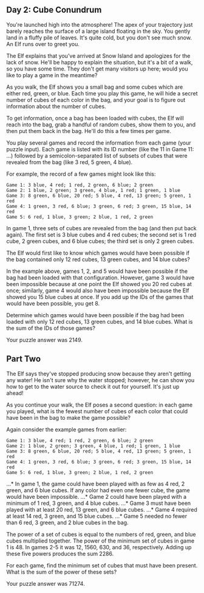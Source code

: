 ## Day 2: Cube Conundrum

You're launched high into the atmosphere! The apex of your trajectory just barely reaches the surface of a large island floating in the sky. You gently land in a fluffy pile of leaves. It's quite cold, but you don't see much snow. An Elf runs over to greet you.

The Elf explains that you've arrived at Snow Island and apologizes for the lack of snow. He'll be happy to explain the situation, but it's a bit of a walk, so you have some time. They don't get many visitors up here; would you like to play a game in the meantime?

As you walk, the Elf shows you a small bag and some cubes which are either red, green, or blue. Each time you play this game, he will hide a secret number of cubes of each color in the bag, and your goal is to figure out information about the number of cubes.

To get information, once a bag has been loaded with cubes, the Elf will reach into the bag, grab a handful of random cubes, show them to you, and then put them back in the bag. He'll do this a few times per game.

You play several games and record the information from each game (your puzzle input). Each game is listed with its ID number (like the 11 in Game 11: ...) followed by a semicolon-separated list of subsets of cubes that were revealed from the bag (like 3 red, 5 green, 4 blue).

For example, the record of a few games might look like this:
```
Game 1: 3 blue, 4 red; 1 red, 2 green, 6 blue; 2 green
Game 2: 1 blue, 2 green; 3 green, 4 blue, 1 red; 1 green, 1 blue
Game 3: 8 green, 6 blue, 20 red; 5 blue, 4 red, 13 green; 5 green, 1 red
Game 4: 1 green, 3 red, 6 blue; 3 green, 6 red; 3 green, 15 blue, 14 red
Game 5: 6 red, 1 blue, 3 green; 2 blue, 1 red, 2 green
```
In game 1, three sets of cubes are revealed from the bag (and then put back again). The first set is 3 blue cubes and 4 red cubes; the second set is 1 red cube, 2 green cubes, and 6 blue cubes; the third set is only 2 green cubes.

The Elf would first like to know which games would have been possible if the bag contained only 12 red cubes, 13 green cubes, and 14 blue cubes?

In the example above, games 1, 2, and 5 would have been possible if the bag had been loaded with that configuration. However, game 3 would have been impossible because at one point the Elf showed you 20 red cubes at once; similarly, game 4 would also have been impossible because the Elf showed you 15 blue cubes at once. If you add up the IDs of the games that would have been possible, you get 8.

Determine which games would have been possible if the bag had been loaded with only 12 red cubes, 13 green cubes, and 14 blue cubes. What is the sum of the IDs of those games?

Your puzzle answer was 2149.

## Part Two

The Elf says they've stopped producing snow because they aren't getting any water! He isn't sure why the water stopped; however, he can show you how to get to the water source to check it out for yourself. It's just up ahead!

As you continue your walk, the Elf poses a second question: in each game you played, what is the fewest number of cubes of each color that could have been in the bag to make the game possible?

Again consider the example games from earlier:
```
Game 1: 3 blue, 4 red; 1 red, 2 green, 6 blue; 2 green
Game 2: 1 blue, 2 green; 3 green, 4 blue, 1 red; 1 green, 1 blue
Game 3: 8 green, 6 blue, 20 red; 5 blue, 4 red, 13 green; 5 green, 1 red
Game 4: 1 green, 3 red, 6 blue; 3 green, 6 red; 3 green, 15 blue, 14 red
Game 5: 6 red, 1 blue, 3 green; 2 blue, 1 red, 2 green
```
...* In game 1, the game could have been played with as few as 4 red, 2 green, and 6 blue cubes. If any color had even one fewer cube, the game would have been impossible.
...* Game 2 could have been played with a minimum of 1 red, 3 green, and 4 blue cubes.
...* Game 3 must have been played with at least 20 red, 13 green, and 6 blue cubes.
...* Game 4 required at least 14 red, 3 green, and 15 blue cubes.
...* Game 5 needed no fewer than 6 red, 3 green, and 2 blue cubes in the bag.

The power of a set of cubes is equal to the numbers of red, green, and blue cubes multiplied together. The power of the minimum set of cubes in game 1 is 48. In games 2-5 it was 12, 1560, 630, and 36, respectively. Adding up these five powers produces the sum 2286.

For each game, find the minimum set of cubes that must have been present. What is the sum of the power of these sets?

Your puzzle answer was 71274.